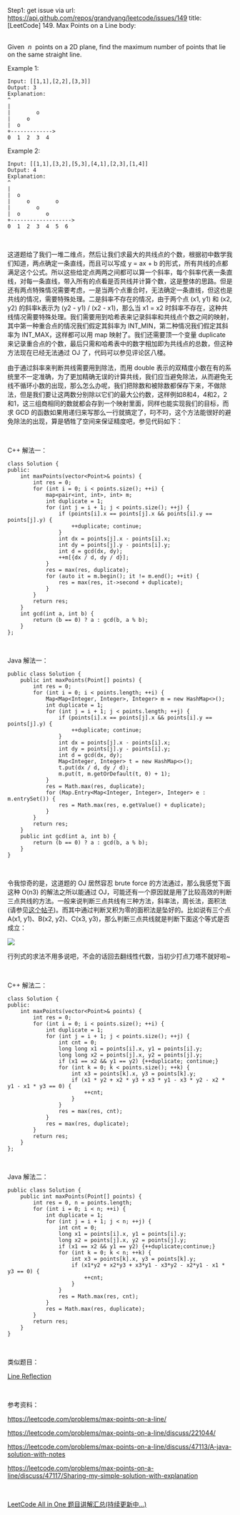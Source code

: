 Step1: get issue via url: https://api.github.com/repos/grandyang/leetcode/issues/149 
 title:[LeetCode] 149. Max Points on a Line 
 body:  
  

Given  _n_  points on a 2D plane, find the maximum number of points that lie on the same straight line.

Example 1:
    
    
    Input: [[1,1],[2,2],[3,3]]
    Output: 3
    Explanation:
    ^
    |
    |        o
    |     o
    |  o  
    +------------->
    0  1  2  3  4
    

Example 2:
    
    
    Input: [[1,1],[3,2],[5,3],[4,1],[2,3],[1,4]]
    Output: 4
    Explanation:
    ^
    |
    |  o
    |     o        o
    |        o
    |  o        o
    +------------------->
    0  1  2  3  4  5  6

 

这道题给了我们一堆二维点，然后让我们求最大的共线点的个数，根据初中数学我们知道，两点确定一条直线，而且可以写成 y = ax + b 的形式，所有共线的点都满足这个公式。所以这些给定点两两之间都可以算一个斜率，每个斜率代表一条直线，对每一条直线，带入所有的点看是否共线并计算个数，这是整体的思路。但是还有两点特殊情况需要考虑，一是当两个点重合时，无法确定一条直线，但这也是共线的情况，需要特殊处理。二是斜率不存在的情况，由于两个点 (x1, y1) 和 (x2, y2) 的斜率k表示为 (y2 - y1) / (x2 - x1)，那么当 x1 = x2 时斜率不存在，这种共线情况需要特殊处理。我们需要用到哈希表来记录斜率和共线点个数之间的映射，其中第一种重合点的情况我们假定其斜率为 INT_MIN，第二种情况我们假定其斜率为 INT_MAX，这样都可以用 map 映射了。我们还需要顶一个变量 duplicate 来记录重合点的个数，最后只需和哈希表中的数字相加即为共线点的总数，但这种方法现在已经无法通过 OJ 了，代码可以参见评论区八楼。

由于通过斜率来判断共线需要用到除法，而用 double 表示的双精度小数在有的系统里不一定准确，为了更加精确无误的计算共线，我们应当避免除法，从而避免无线不循环小数的出现，那么怎么办呢，我们把除数和被除数都保存下来，不做除法，但是我们要让这两数分别除以它们的最大公约数，这样例如8和4，4和2，2和1，这三组商相同的数就都会存到一个映射里面，同样也能实现我们的目标，而求 GCD 的函数如果用递归来写那么一行就搞定了，叼不叼，这个方法能很好的避免除法的出现，算是牺牲了空间来保证精度吧，参见代码如下：

 

C++ 解法一：
    
    
    class Solution {
    public:
        int maxPoints(vector<Point>& points) {
            int res = 0;
            for (int i = 0; i < points.size(); ++i) {
                map<pair<int, int>, int> m;
                int duplicate = 1;
                for (int j = i + 1; j < points.size(); ++j) {
                    if (points[i].x == points[j].x && points[i].y == points[j].y) {
                        ++duplicate; continue;
                    } 
                    int dx = points[j].x - points[i].x;
                    int dy = points[j].y - points[i].y;
                    int d = gcd(dx, dy);
                    ++m[{dx / d, dy / d}];
                }
                res = max(res, duplicate);
                for (auto it = m.begin(); it != m.end(); ++it) {
                    res = max(res, it->second + duplicate);
                }
            }
            return res;
        }
        int gcd(int a, int b) {
            return (b == 0) ? a : gcd(b, a % b);
        }
    };

 

Java 解法一：
    
    
    public class Solution {
        public int maxPoints(Point[] points) {
            int res = 0;
            for (int i = 0; i < points.length; ++i) {
                Map<Map<Integer, Integer>, Integer> m = new HashMap<>();
                int duplicate = 1;
                for (int j = i + 1; j < points.length; ++j) {
                    if (points[i].x == points[j].x && points[i].y == points[j].y) {
                        ++duplicate; continue;
                    }
                    int dx = points[j].x - points[i].x;
                    int dy = points[j].y - points[i].y;
                    int d = gcd(dx, dy);
                    Map<Integer, Integer> t = new HashMap<>();
                    t.put(dx / d, dy / d);
                    m.put(t, m.getOrDefault(t, 0) + 1);
                }
                res = Math.max(res, duplicate);
                for (Map.Entry<Map<Integer, Integer>, Integer> e : m.entrySet()) {
                    res = Math.max(res, e.getValue() + duplicate);
                }
            }
            return res;
        }
        public int gcd(int a, int b) {
            return (b == 0) ? a : gcd(b, a % b);
        }
    }

 

令我惊奇的是，这道题的 OJ 居然容忍 brute force 的方法通过，那么我感觉下面这种 O(n3) 的解法之所以能通过 OJ，可能还有一个原因就是用了比较高效的判断三点共线的方法。一般来说判断三点共线有三种方法，斜率法，周长法，面积法 (请参见[这个帖子](http://yiminghe.iteye.com/blog/568666))。而其中通过判断叉积为零的面积法是坠好的。比如说有三个点 A(x1, y1)、B(x2, y2)、C(x3, y3)，那么判断三点共线就是判断下面这个等式是否成立：

![](https://images2015.cnblogs.com/blog/391947/201701/391947-20170111141450088-1765227618.jpg)

行列式的求法不用多说吧，不会的话回去翻线性代数，当初少打点刀塔不就好啦~

 

C++ 解法二：
    
    
    class Solution {
    public:
        int maxPoints(vector<Point>& points) {
            int res = 0;
            for (int i = 0; i < points.size(); ++i) {
                int duplicate = 1;
                for (int j = i + 1; j < points.size(); ++j) {
                    int cnt = 0;
                    long long x1 = points[i].x, y1 = points[i].y;
                    long long x2 = points[j].x, y2 = points[j].y;
                    if (x1 == x2 && y1 == y2) {++duplicate; continue;}
                    for (int k = 0; k < points.size(); ++k) {
                        int x3 = points[k].x, y3 = points[k].y;
                        if (x1 * y2 + x2 * y3 + x3 * y1 - x3 * y2 - x2 * y1 - x1 * y3 == 0) {
                            ++cnt;
                        }
                    }
                    res = max(res, cnt);
                }
                res = max(res, duplicate);
            }
            return res;
        }
    };

 

Java 解法二：
    
    
    public class Solution {
        public int maxPoints(Point[] points) {
            int res = 0, n = points.length;
            for (int i = 0; i < n; ++i) {
                int duplicate = 1;
                for (int j = i + 1; j < n; ++j) {
                    int cnt = 0;
                    long x1 = points[i].x, y1 = points[i].y;
                    long x2 = points[j].x, y2 = points[j].y;
                    if (x1 == x2 && y1 == y2) {++duplicate;continue;}
                    for (int k = 0; k < n; ++k) {
                        int x3 = points[k].x, y3 = points[k].y;
                        if (x1*y2 + x2*y3 + x3*y1 - x3*y2 - x2*y1 - x1 * y3 == 0) {
                            ++cnt;
                        }
                    }
                    res = Math.max(res, cnt);
                }
                res = Math.max(res, duplicate);
            }
            return res;
        }
    }

 

类似题目：

[Line Reflection](http://www.cnblogs.com/grandyang/p/5579271.html)

 

参考资料：

<https://leetcode.com/problems/max-points-on-a-line/>

<https://leetcode.com/problems/max-points-on-a-line/discuss/221044/>

<https://leetcode.com/problems/max-points-on-a-line/discuss/47113/A-java-solution-with-notes>

<https://leetcode.com/problems/max-points-on-a-line/discuss/47117/Sharing-my-simple-solution-with-explanation>

 

[LeetCode All in One 题目讲解汇总(持续更新中...)](http://www.cnblogs.com/grandyang/p/4606334.html)
